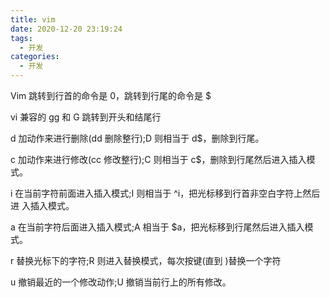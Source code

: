 ```yaml
---
title: vim
date: 2020-12-20 23:19:24
tags:
  - 开发  
categories:
  - 开发  
---
```


<p hidden>vim</p>
<!-- more -->

Vim 跳转到行首的命令是 0，跳转到行尾的命令是 $ 


vi 兼容的 gg 和 G 跳转到开头和结尾行 

d 加动作来进行删除(dd 删除整行);D 则相当于 d$，删除到行尾。 


c 加动作来进行修改(cc 修改整行);C 则相当于 c$，删除到行尾然后进入插入模 式。 

i 在当前字符前面进入插入模式;I 则相当于 ^i，把光标移到行首非空白字符上然后进 
入插入模式。 

a 在当前字符后面进入插入模式;A 相当于 $a，把光标移到行尾然后进入插入模式。 


r 替换光标下的字符;R 则进入替换模式，每次按键(直到 <Esc>)替换一个字符 

u 撤销最近的一个修改动作;U 撤销当前行上的所有修改。 

